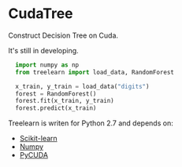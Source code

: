 CudaTree
==================
Construct Decision Tree on Cuda.

It's still in developing.

```python
  import numpy as np
  from treelearn import load_data, RandomForest

  x_train, y_train = load_data("digits")
  forest = RandomForest()
  forest.fit(x_train, y_train)
  forest.predict(x_train)
```

Treelearn is writen for Python 2.7 and depends on:
* [Scikit-learn](http://scikit-learn.org/stable/)
* [Numpy](http://www.scipy.org/install.html)
* [PyCUDA](http://documen.tician.de/pycuda/#)

